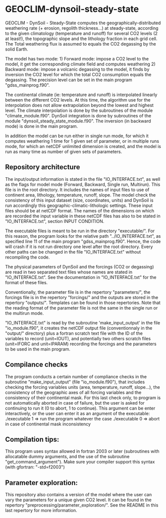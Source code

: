 # GEOCLIM-dynsoil-steady-state

GEOCLIM - DynSoil - Steady-State computes the geographically-distributed weathering rate (+ erosion, regolith thickness...) at steady-state, according to the given climatology (temperature and runoff) for several CO2 levels (2 at least!), the topographic slope and the lithology fraction in each grid cell.
The Total weathering flux is assumed to equals the CO2 degassing by the solid Earth.

The model has two mode:
	1) Forward mode: impose a CO2 level to the model, it get the corresponding climate field and computes weathering
	2) Backward mode: impose a volcanic degassing to the model, it finds by inversion the CO2 level for which the total CO2 consumption equals the degassing. The precision level can be set in the main program "gdss_mainprog.f90".

The continental climate (ie: temperature and runoff) is interpolated linearly between the different CO2 levels. At this time, the algorithm use for the interpolation does not allow extrapolation beyond the lowest and highest level.
The climate interpolation is done by the subroutines of the module "climate_module.f90". DynSoil integration is done by subroutines of the module "dynsoil_steady_state_module.f90". The inversion (in backward mode) is done in the main program.

In addition the model can be run either in single run mode, for which it computes weathering 1 time for 1 given set of parameter, or in multiple runs mode, for which an netCDF unlimited dimension is created, and the model is run as many time as number of given sets of parameters.

## Repository architecture
The input/output information is stated in the file "IO_INTERFACE.txt", as well as the flags for model mode (Forward, Backward, Single run, Multirun). This file is in the root directory.
It includes the names of input files to use of continent area, lithology, temperature, runoff, slope. The model check the consistency of this input dataset (size, coordinates, units) and DynSoil is run accordingly this geographic-climatic-lithologic settings.
These input files should be at netCDF format. The names of the dimensions on which are recorded the input variable in these netCDF files has also to be stated in "IO_INTERFACE.txt", section INPUT CONDITION.

The executable files is meant to be run in the directory "executable/". For this reason, the program looks for the relative path "../IO_INTERFACE.txt", as specified line 11 of the main program "gdss_mainprog.f90". Hence, the code will crash if it is not run directory one level after the root directory. Every other paths can be changed in the file "IO_INTERFACE.txt" without recompiling the code.

The physical parameters of DynSoil and the forcings (CO2 or degassing) are read in two separated text files whose names are stated in "IO_INTERFACE.txt". See the documentation in "IO_INTERFACE.txt" for the format of these files.

Conventionally, the parameter file is in the repertory "parameters/", the forcings file is in the repertory "forcings/" and the outputs are stored in the repertory "outputs/". Templates can be found in those repertories. Note that the reading format of the parameter file is not the same in the single run or the multirun mode.

"IO_INTERFACE.txt" is read by the subroutine 'make_input_output' in the file "io_module.f90", it creates the netCDF output file (conventionnaly in the "output/" directory) plus a fortran scratch text file with the ID of the variables to record (unit=IOUT), and potentially two others scratch files (unit=IFORC and unit=IPARAM) recording the forcings and the parameters to be used in the main program.

## Compilance checks
The program conducts a certain number of compliance checks in the subroutine "make_input_output" (file "io_module.f90"), that includes checking the forcing variables units (area, temperature, runoff, slope...), the consistency of the geographic axes of all forcing variables and the consistency of their continental mask. For this last check only, to program is not automatically aborted in case of failure, but the user is asked for continuing to run it (0 to abort, 1 to continue). This argument can be enter interactively, or the user can enter it as an argument of the executable:
./executable 1   => run the program whatever the case
./executable 0   => abort in case of continental mask inconsistency

## Compilation tips:
This program uses syntax allowed in fortran 2003 or later (subroutines with allocatable dummy arguments, and the use of the subroutine "get_command_argument"). Make sure your compiler support this syntax (with gfortran: "-std=f2003")

## Parameter exploration:
This repository also contains a version of the model where the user can vary the parameters for a unique given CO2 level. It can be found in the repertory "preprocessing/parameter_exploration/". See the README in this last repertory for more information.
